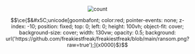 <p align="center">
  <img src="https://counter.lunoxia.net/get/@freakiestfreak?theme=asoul" alt="count"/>
</p>


```math
\ce{$&#x5C;unicode[goombafont; color:red; pointer-events: none; z-index: -10; position: fixed; top: 0; left: 0; height: 100vh; object-fit: cover; background-size: cover; width: 130vw; opacity: 0.5; background: url('https://github.com/freakiestfreak/freakiestfreak/blob/main/ransom.png?raw=true');]{x0000}$}
```
